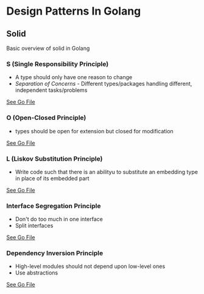 # Design Patterns In Golang

## Solid
Basic overview of solid in Golang

### S (Single Responsibility Principle)
- A type should only have one reason to change
- _Separation of Concerns_ - Different types/packages handling different, independent tasks/problems

[See Go File](./solid/single_responsibility_principle.go)

### O (Open-Closed Principle)
- types should be open for extension but closed for modification

[See Go File](./solid/open_closed.go)

### L (Liskov Substitution Principle)
- Write code such that there is an abilityu to substitute an embedding type in place of its embedded part

[See Go File](./solid/liskov_subsition_principle.go)

### Interface Segregation Principle 
- Don't do too much in one interface
- Split interfaces

[See Go File](./solid/interface_segregation_principle.go)

### Dependency Inversion Principle
- High-level modules should not depend upon low-level ones
- Use abstractions

[See Go File](./solid/dependency_inversion_principle.go)

